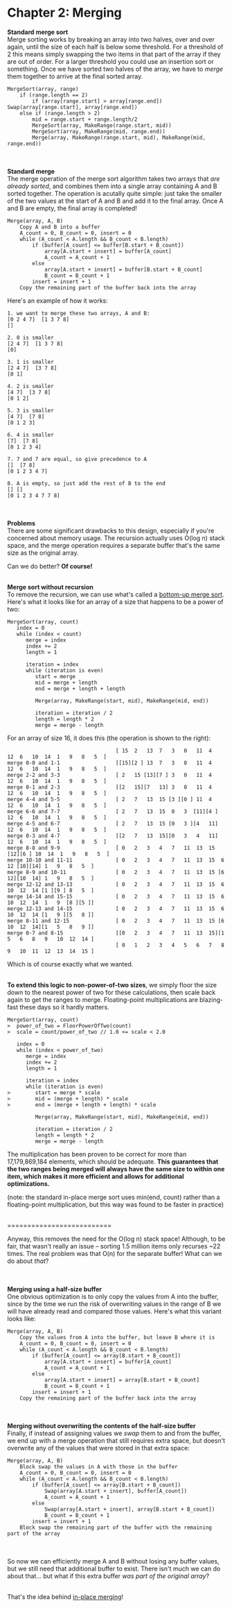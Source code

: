 Chapter 2: Merging
=============

<b>Standard merge sort</b><br/>
Merge sorting works by breaking an array into two halves, over and over again, until the size of each half is below some threshold. For a threshold of 2 this means simply swapping the two items in that part of the array if they are out of order. For a larger threshold you could use an insertion sort or something. Once we have sorted two halves of the array, we have to <i>merge</i> them together to arrive at the final sorted array.<br/>

    MergeSort(array, range)
        if (range.length == 2)
            if (array[range.start] > array[range.end]) Swap(array[range.start], array[range.end])
        else if (range.length > 2)
            mid = range.start + range.length/2
            MergeSort(array, MakeRange(range.start, mid))
            MergeSort(array, MakeRange(mid, range.end))
            Merge(array, MakeRange(range.start, mid), MakeRange(mid, range.end))

<br/><br/>
<b>Standard merge</b><br/>
The merge operation of the merge sort algorithm takes two arrays that <i>are already sorted</i>, and combines them into a single array containing A and B sorted together. The operation is acutally quite simple: just take the smaller of the two values at the start of A and B and add it to the final array. Once A and B are empty, the final array is completed!<br/>

    Merge(array, A, B)
        Copy A and B into a buffer
        A_count = 0, B_count = 0, insert = 0
        while (A_count < A.length && B_count < B.length)
            if (buffer[A_count] <= buffer[B.start + B_count])
                array[A.start + insert] = buffer[A_count]
                A_count = A_count + 1
            else
                array[A.start + insert] = buffer[B.start + B_count]
                B_count = B_count + 1
            insert = insert + 1
        Copy the remaining part of the buffer back into the array

Here's an example of how it works:
    
    1. we want to merge these two arrays, A and B:
    [0 2 4 7]  [1 3 7 8]
    []
    
    2. 0 is smaller
    [2 4 7]  [1 3 7 8]
    [0]
    
    3. 1 is smaller
    [2 4 7]  [3 7 8]
    [0 1]
    
    4. 2 is smaller
    [4 7]  [3 7 8]
    [0 1 2]
    
    5. 3 is smaller
    [4 7]  [7 8]
    [0 1 2 3]
    
    6. 4 is smaller
    [7]  [7 8]
    [0 1 2 3 4]
    
    7. 7 and 7 are equal, so give precedence to A
    []  [7 8]
    [0 1 2 3 4 7]
    
    8. A is empty, so just add the rest of B to the end
    [] []
    [0 1 2 3 4 7 7 8]

<br/><br/>
<b>Problems</b><br/>
There are some significant drawbacks to this design, especially if you're concerned about memory usage. The recursion actually uses O(log n) stack space, and the merge operation requires a separate buffer that's the same size as the original array.<br/>

Can we do better? <b>Of course!</b><br/><br/>


<b>Merge sort without recursion</b><br/>
To remove the recursion, we can use what's called a <a href="http://www.algorithmist.com/index.php/Merge_sort#Bottom-up_merge_sort">bottom-up merge sort</a>. Here's what it looks like for an array of a size that happens to be a power of two:<br/>

    MergeSort(array, count)
       index = 0
       while (index < count)
          merge = index
          index += 2
          length = 1
          
          iteration = index
          while (iteration is even)
             start = merge
             mid = merge + length
             end = merge + length + length
             
             Merge(array, MakeRange(start, mid), MakeRange(mid, end))
             
             iteration = iteration / 2
             length = length * 2
             merge = merge - length

For an array of size 16, it does this (the operation is shown to the right):

                                       [ 15  2   13  7   3   0   11  4   12  6   10  14  1   9   8   5  ]
    merge 0-0 and 1-1                  [[15][2 ] 13  7   3   0   11  4   12  6   10  14  1   9   8   5  ]
    merge 2-2 and 3-3                  [ 2   15 [13][7 ] 3   0   11  4   12  6   10  14  1   9   8   5  ]
    merge 0-1 and 2-3                  [[2   15][7   13] 3   0   11  4   12  6   10  14  1   9   8   5  ]
    merge 4-4 and 5-5                  [ 2   7   13  15 [3 ][0 ] 11  4   12  6   10  14  1   9   8   5  ]
    merge 6-6 and 7-7                  [ 2   7   13  15  0   3  [11][4 ] 12  6   10  14  1   9   8   5  ]
    merge 4-5 and 6-7                  [ 2   7   13  15 [0   3 ][4   11] 12  6   10  14  1   9   8   5  ]
    merge 0-3 and 4-7                  [[2   7   13  15][0   3   4   11] 12  6   10  14  1   9   8   5  ]
    merge 8-8 and 9-9                  [ 0   2   3   4   7   11  13  15 [12][6 ] 10  14  1   9   8   5  ]
    merge 10-10 and 11-11              [ 0   2   3   4   7   11  13  15  6   12 [10][14] 1   9   8   5  ]
    merge 8-9 and 10-11                [ 0   2   3   4   7   11  13  15 [6   12][10  14] 1   9   8   5  ]
    merge 12-12 and 13-13              [ 0   2   3   4   7   11  13  15  6   10  12  14 [1 ][9 ] 8   5  ]
    merge 14-14 and 15-15              [ 0   2   3   4   7   11  13  15  6   10  12  14  1   9  [8 ][5 ]]
    merge 12-13 and 14-15              [ 0   2   3   4   7   11  13  15  6   10  12  14 [1   9 ][5   8 ]]
    merge 8-11 and 12-15               [ 0   2   3   4   7   11  13  15 [6   10  12  14][1   5   8   9 ]]
    merge 0-7 and 8-15                 [[0   2   3   4   7   11  13  15][1   5   6   8   9   10  12  14 ]
                                       [ 0   1   2   3   4   5   6   7   8   9   10  11  12  13  14  15 ]
Which is of course exactly what we wanted.<br/><br/>

<b>To extend this logic to non-power-of-two sizes</b>, we simply floor the size down to the nearest power of two for these calculations, then scale back again to get the ranges to merge. Floating-point multiplications are blazing-fast these days so it hardly matters.

    MergeSort(array, count)
    >  power_of_two = FloorPowerOfTwo(count)
    >  scale = count/power_of_two // 1.0 <= scale < 2.0
       
       index = 0
       while (index < power_of_two)
          merge = index
          index += 2
          length = 1
          
          iteration = index
          while (iteration is even)
    >        start = merge * scale
    >        mid = (merge + length) * scale
    >        end = (merge + length + length) * scale
             
             Merge(array, MakeRange(start, mid), MakeRange(mid, end))
             
             iteration = iteration / 2
             length = length * 2
             merge = merge - length

The multiplication has been proven to be correct for more than 17,179,869,184 elements, which should be adequate. <b>This guarantees that the two ranges being merged will always have the same size to within one item, which makes it more efficient and allows for additional optimizations.</b><br/>

(note: the standard in-place merge sort uses min(end, count) rather than a floating-point multiplication, but this way was found to be faster in practice)<br/><br/>

==========================

Anyway, this removes the need for the O(log n) stack space! Although, to be fair, that wasn't really an issue – sorting 1.5 million items only recurses ~22 times. The real problem was that O(n) for the separate buffer! What can we do about <i>that</i>?<br/><br/><br/>


<b>Merging using a half-size buffer</b><br/>
One obvious optimization is to only copy the values from A into the buffer, since by the time we run the risk of overwriting values in the range of B we will have already read and compared those values. Here's what this variant looks like:<br/>

    Merge(array, A, B)
        Copy the values from A into the buffer, but leave B where it is
        A_count = 0, B_count = 0, insert = 0
        while (A_count < A.length && B_count < B.length)
            if (buffer[A_count] <= array[B.start + B_count])
                array[A.start + insert] = buffer[A_count]
                A_count = A_count + 1
            else
                array[A.start + insert] = array[B.start + B_count]
                B_count = B_count + 1
            insert = insert + 1
        Copy the remaining part of the buffer back into the array

<br/><br/>
<b>Merging without overwriting the contents of the half-size buffer</b><br/>
Finally, if instead of assigning values we <i>swap</i> them to and from the buffer, we end up with a merge operation that still requires extra space, but doesn't overwrite any of the values that were stored in that extra space:<br/>

    Merge(array, A, B)
        Block swap the values in A with those in the buffer
        A_count = 0, B_count = 0, insert = 0
        while (A_count < A.length && B_count < B.length)
            if (buffer[A_count] <= array[B.start + B_count])
                Swap(array[A.start + insert], buffer[A_count])
                A_count = A_count + 1
            else
                Swap(array[A.start + insert], array[B.start + B_count])
                B_count = B_count + 1
            insert = insert + 1
        Block swap the remaining part of the buffer with the remaining part of the array

<br/><br/>
So now we can efficiently merge A and B without losing any buffer values, but we still need that additional buffer to exist. There isn't much we can do about that... but what if this extra buffer <i>was part of the original array</i>?<br/><br/>


That's the idea behind <a href="https://github.com/BonzaiThePenguin/WikiSort/blob/master/Chapter%203:%20In-Place.md">in-place merging</a>!
